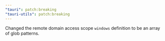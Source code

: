 ```yaml
---
"tauri": patch:breaking
"tauri-utils": patch:breaking
---
```


Changed the remote domain access scope `windows` definition to be an array of glob patterns.
